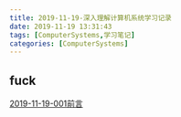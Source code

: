 ```yaml
---
title: 2019-11-19-深入理解计算机系统学习记录
date: 2019-11-19 13:31:43
tags: [ComputerSystems,学习笔记]
categories:	[ComputerSystems]
---
```


## fuck

<!-- {% asset_link 2019-11-19-001前言.html 2019-11-19-001前言 aaa %} -->
<!-- {% asset_img WX20181025-104207@2x.png WX20181025-104207@2x  %} -->
<a href="../../../../statics/2019-11-19-001前言.html">2019-11-19-001前言</a>
